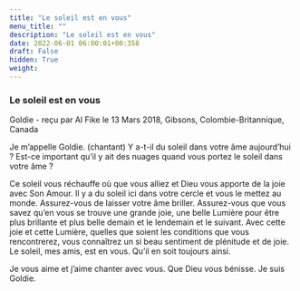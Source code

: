 ```yaml
---
title: "Le soleil est en vous"
menu_title: ""
description: "Le soleil est en vous"
date: 2022-06-01 06:00:01+00:358
draft: False
hidden: True
weight:
---
```

### Le soleil est en vous

Goldie - reçu par Al Fike le 13 Mars 2018, Gibsons, Colombie-Britannique, Canada

Je m’appelle Goldie. (chantant) Y a-t-il du soleil dans votre âme aujourd’hui ? Est-ce important qu’il y ait des nuages quand vous portez le soleil dans votre âme ?

Ce soleil vous réchauffe où que vous alliez et Dieu vous apporte de la joie avec Son Amour. Il y a du soleil ici dans votre cercle et vous le mettez au monde. Assurez-vous de laisser votre âme briller. Assurez-vous que vous savez qu’en vous se trouve une grande joie, une belle Lumière pour être plus brillante et plus belle demain et le lendemain et le suivant. Avec cette joie et cette Lumière, quelles que soient les conditions que vous rencontrerez, vous connaîtrez un si beau sentiment de plénitude et de joie. Le soleil, mes amis, est en vous. Qu’il en soit toujours ainsi.

Je vous aime et j’aime chanter avec vous. Que Dieu vous bénisse. Je suis Goldie.

